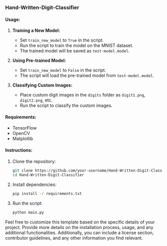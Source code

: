 ### Hand-Written-Digit-Classifier

#### Usage:
1. **Training a New Model:**
   - Set `train_new_model` to `True` in the script.
   - Run the script to train the model on the MNIST dataset.
   - The trained model will be saved as `test-model.model`.

2. **Using Pre-trained Model:**
   - Set `train_new_model` to `False` in the script.
   - The script will load the pre-trained model from `test-model.model`.

3. **Classifying Custom Images:**
   - Place custom digit images in the `digits` folder as `digit1.png`, `digit2.png`, etc.
   - Run the script to classify the custom images.

#### Requirements:
- TensorFlow
- OpenCV
- Matplotlib

#### Instructions:
1. Clone the repository:
   ```bash
   git clone https://github.com/your-username/Hand-Written-Digit-Classifier.git
   cd Hand-Written-Digit-Classifier
   ```

2. Install dependencies:
   ```bash
   pip install -r requirements.txt
   ```

3. Run the script:
   ```bash
   python main.py
   ```

Feel free to customize this template based on the specific details of your project. Provide more details on the installation process, usage, and any additional functionalities. Additionally, you can include a license section, contributor guidelines, and any other information you find relevant.
